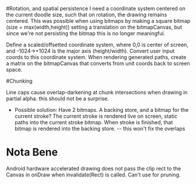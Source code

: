 #Rotation, and spatial persistence
I need a coordinate system centered on the current doodle size, such that on rotation, the drawing remains centered. 
This was possible when using bitmaps by making a square bitmap (size = max(width,height)) setting a translation on the bitmapCanvas, but since we're not persisting the bitmap this is no longer meaningful.

Define a scaled/offsetted coordinate system, where 0,0 is center of screen, and -1024->+1024 is the major axis (height/width). Convert user input coords to this coordinate system. When rendering generated paths, create a matrix on the bitmapCanvas that converts from unit coords back to screen space. 


#Chunking

Line caps cause overlap-darkening at chunk intersections when drawing in partial alpha. this should not be a surprise.
- Possible solution: Have 2 bitmaps. A backing store, and a bitmap for the current stroke? The current stroke is rendered live on screen, static paths into the current stroke bitmap. When stroke is finished, that bitmap is rendered into the backing store.
	-- this won't fix the overlaps

# Nota Bene
Android hardware accelerated drawing does not pass the clip rect to the Canvas in onDraw when invalidate(Rect) is called. Can't use for pruning.
